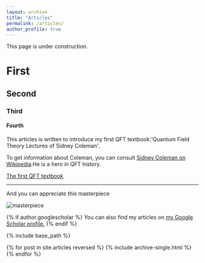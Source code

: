 ```yaml
---
layout: archive
title: "Articles"
permalink: /articles/
author_profile: true
---
```


This page is under construction.

# First 

## Second

### Third

#### Fourth



This articles is written to introduce my first QFT textbook:&apos;Quantum Field Theory Lectures of Sidney Coleman&apos;.

To get information about Coleman, you can consult [Sidney Coleman on Wikipedia](https://en.wikipedia.org/wiki/Sidney_Coleman).He is a hero in QFT history.

[The first QFT textbook](https://zhuanlan.zhihu.com/p/550906831)

-----


And you can appreciate this masterpiece

![masterpiece](http://toaa2.github.io/images/proim.png)

{% if author.googlescholar %}
  You can also find my articles on <u><a href="{{https://scholar.google.com/}}">my Google Scholar profile</a>.</u>
{% endif %}

{% include base_path %}

{% for post in site.articles reversed %}
  {% include archive-single.html %}
{% endfor %}
